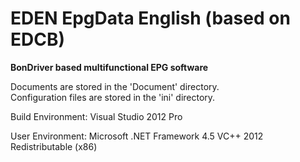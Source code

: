 EDEN
EpgData English (based on EDCB)
==============
**BonDriver based multifunctional EPG software**

Documents are stored in the 'Document' directory.  
Configuration files are stored in the 'ini' directory.

Build Environment:
Visual Studio 2012 Pro

User Environment:
Microsoft .NET Framework 4.5
VC++ 2012 Redistributable (x86)